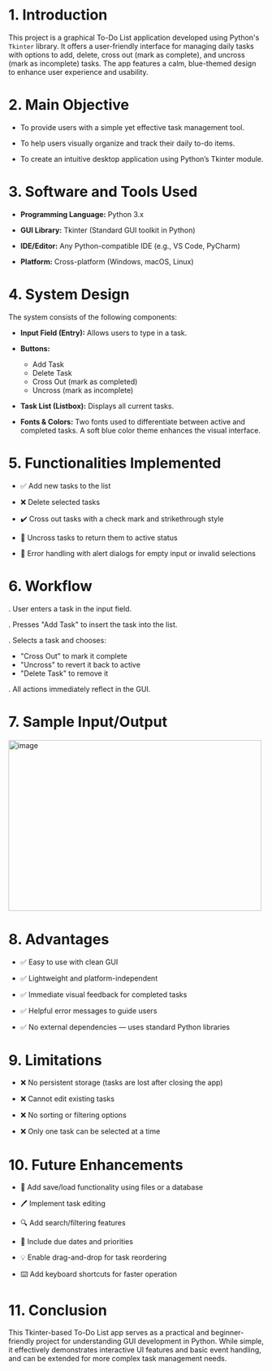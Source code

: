 # 1. Introduction

This project is a graphical To-Do List application developed using Python's `Tkinter` library. It offers a user-friendly interface for managing daily tasks with options to add, delete, cross out (mark as complete), and uncross (mark as incomplete) tasks. The app features a calm, blue-themed design to enhance user experience and usability.

# 2. Main Objective

- To provide users with a simple yet effective task management tool.

- To help users visually organize and track their daily to-do items.

- To create an intuitive desktop application using Python’s Tkinter module.

# 3. Software and Tools Used

- **Programming Language:** Python 3.x  

- **GUI Library:** Tkinter (Standard GUI toolkit in Python)  

- **IDE/Editor:** Any Python-compatible IDE (e.g., VS Code, PyCharm)  

- **Platform:** Cross-platform (Windows, macOS, Linux)

# 4. System Design

The system consists of the following components:

- **Input Field (Entry):** Allows users to type in a task.

- **Buttons:**  
  - Add Task  
  - Delete Task  
  - Cross Out (mark as completed)  
  - Uncross (mark as incomplete)  

- **Task List (Listbox):** Displays all current tasks.

- **Fonts & Colors:** Two fonts used to differentiate between active and completed tasks. A soft blue color theme enhances the visual interface.

# 5. Functionalities Implemented

- ✅ Add new tasks to the list  

- ❌ Delete selected tasks  

- ✔️ Cross out tasks with a check mark and strikethrough style  

- 🔁 Uncross tasks to return them to active status  

- 📛 Error handling with alert dialogs for empty input or invalid selections

# 6. Workflow

. User enters a task in the input field.

. Presses "Add Task" to insert the task into the list.

. Selects a task and chooses:
   - "Cross Out" to mark it complete
   - "Uncross" to revert it back to active
   - "Delete Task" to remove it

. All actions immediately reflect in the GUI.

# 7. Sample Input/Output

<img width="498" height="336" alt="image" src="https://github.com/user-attachments/assets/ade8ab30-a2b4-4524-a5f0-4c359dfb7801" />

# 8. Advantages

- ✅ Easy to use with clean GUI  

- ✅ Lightweight and platform-independent  

- ✅ Immediate visual feedback for completed tasks  

- ✅ Helpful error messages to guide users  

- ✅ No external dependencies — uses standard Python libraries

# 9. Limitations

- ❌ No persistent storage (tasks are lost after closing the app)  

- ❌ Cannot edit existing tasks  

- ❌ No sorting or filtering options  

- ❌ Only one task can be selected at a time

# 10. Future Enhancements

- 💾 Add save/load functionality using files or a database  

- 🖊️ Implement task editing  

- 🔍 Add search/filtering features  

- 📅 Include due dates and priorities  

- 💡 Enable drag-and-drop for task reordering  

- ⌨️ Add keyboard shortcuts for faster operation

# 11. Conclusion

This Tkinter-based To-Do List app serves as a practical and beginner-friendly project for understanding GUI development in Python. While simple, it effectively demonstrates interactive UI features and basic event handling, and can be extended for more complex task management needs.











  

